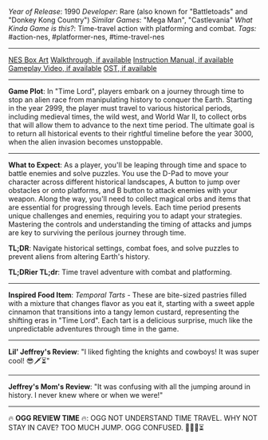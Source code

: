 *Year of Release*: 1990
*Developer*: Rare (also known for "Battletoads" and "Donkey Kong Country")
*Similar Games*: "Mega Man", "Castlevania"
*What Kinda Game is this?*: Time-travel action with platforming and combat.
*Tags:* #action-nes, #platformer-nes, #time-travel-nes

---
[NES Box Art](https://www.google.com/search?tbm=isch&q=NES+Box+Art+Time+Lord) 
[Walkthrough, if available](https://www.google.com/search?q=Walkthrough+NES+Time+Lord)
[Instruction Manual, if available](https://www.google.com/search?q=NES+Instruction+Manual+Time+Lord)
[Gameplay Video, if available](https://www.youtube.com/results?search_query=gameplay+NES+Time+Lord) 
[OST, if available](https://www.youtube.com/results?search_query=NES+Time+Lord+OST)

- - -
**Game Plot**: In "Time Lord", players embark on a journey through time to stop an alien race from manipulating history to conquer the Earth. Starting in the year 2999, the player must travel to various historical periods, including medieval times, the wild west, and World War II, to collect orbs that will allow them to advance to the next time period. The ultimate goal is to return all historical events to their rightful timeline before the year 3000, when the alien invasion becomes unstoppable.

- - -
**What to Expect**: As a player, you'll be leaping through time and space to battle enemies and solve puzzles. You use the D-Pad to move your character across different historical landscapes, A button to jump over obstacles or onto platforms, and B button to attack enemies with your weapon. Along the way, you'll need to collect magical orbs and items that are essential for progressing through levels. Each time period presents unique challenges and enemies, requiring you to adapt your strategies. Mastering the controls and understanding the timing of attacks and jumps are key to surviving the perilous journey through time.

**TL;DR**: Navigate historical settings, combat foes, and solve puzzles to prevent aliens from altering Earth's history.

**TL;DRier TL;dr**: Time travel adventure with combat and platforming.

---
**Inspired Food Item**: *Temporal Tarts* - These are bite-sized pastries filled with a mixture that changes flavor as you eat it, starting with a sweet apple cinnamon that transitions into a tangy lemon custard, representing the shifting eras in "Time Lord". Each tart is a delicious surprise, much like the unpredictable adventures through time in the game.

---
**Lil' Jeffrey's Review**: "I liked fighting the knights and cowboys! It was super cool! 😎🗡️⏳"

---
**Jeffrey's Mom's Review**: "It was confusing with all the jumping around in history. I never knew where or when we were!"

---
🔥 **OGG REVIEW TIME** 🔥: OGG NOT UNDERSTAND TIME TRAVEL. WHY NOT STAY IN CAVE? TOO MUCH JUMP. OGG CONFUSED. 🤷‍♂️🏹⏳